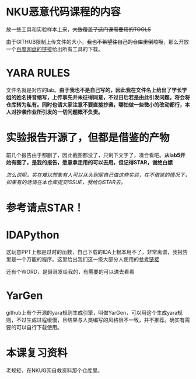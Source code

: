 # NKU恶意代码课程的内容
放一些工具和实验样本上来，~~大致覆盖了这门课需要用的TOOLS~~

由于GITHUB限制上传文件的大小，~~我也不希望往自己的仓库里倒垃圾~~，那么开放一个[百度网盘的链接](https://pan.baidu.com/s/1SHU9-Le_HKxEtbzZT57fBg?pwd=d2ka )给出所有工具的下载。

# YARA RULES
文件名就是对应的lab。**由于我也不是自己写的，因此我在文件名上给出了学长学姐的姓名拼音缩写，上传事先并未征得同意，不过日后若是由此引发问题，将会将仓库转为私有。同时也请大家注意不要直接抄袭，哪怕做一些微小的改动都行，本人对抄袭作业所引发的一切问题概不负责。**

# 实验报告开源了，但都是借鉴的产物
前几个报告由于都删了，因此截图都没了，只剩下文字了，凑合看吧。**从lab5开始有图了，是我的报告，愿意拿走用的可以去用。但记得STAR，谢绝白嫖**

*怎么说呢，实在难以想象有人可以从头到尾自己做这些实验，在不借鉴的情况下，如果有的话请在本仓库提交ISSUE，我给你STAR去。*

# 参考请点STAR！

# IDAPython
这玩意PPT上都是过时的函数，自己下载的IDA上根本用不了，非常离谱，我报告里是一个万能的程序。这里给出我们这一级大部分人使用的[参考链接](https://blog.csdn.net/sxr__nc/article/details/116566985?ops_request_misc=&request_id=&biz_id=102&utm_term=idapython&utm_medium=distribute.pc_search_result.none-task-blog-2~all~sobaiduweb~default-0-116566985.142^v63^js_top,201^v3^control,213^v1^t3_esquery_v2&spm=1018.2226.3001.4187)

还有个WORD，是聂哥发给我的，有需要的可以进去看看

# YarGen
github上有个开源的yara规则生成引擎，叫做YarGen，可以用这个生成yara规则，不过生成过程缓慢，且结果与人类编写的风格很不一致，并不推荐。确实有需要的可以自行下载使用。

# 本课复习资料
老规矩，在NKUG网自救资料那个仓库里。
